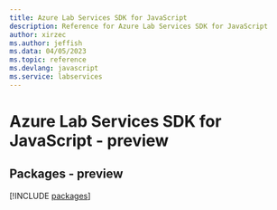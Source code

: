```yaml
---
title: Azure Lab Services SDK for JavaScript
description: Reference for Azure Lab Services SDK for JavaScript
author: xirzec
ms.author: jeffish
ms.data: 04/05/2023
ms.topic: reference
ms.devlang: javascript
ms.service: labservices
---
```

# Azure Lab Services SDK for JavaScript - preview
## Packages - preview
[!INCLUDE [packages](lab-services-index.md)]